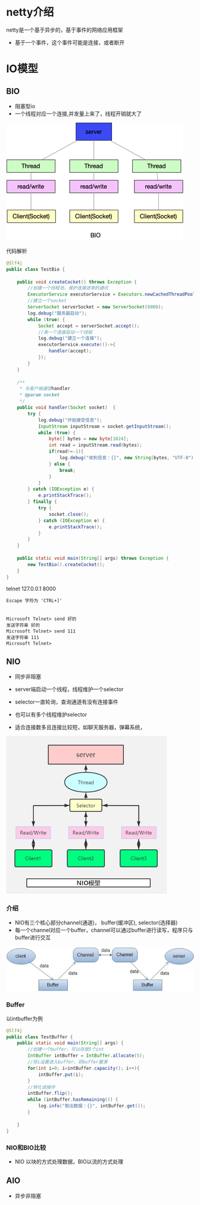 
# netty介绍

netty是一个基于异步的，基于事件的网络应用框架

- 基于一个事件，这个事件可能是连接，或者断开


# IO模型

## BIO

- 阻塞型io
- 一个线程对应一个连接,并发量上来了，线程开销就大了

![](../image/java/Netty/20200729222717.jpg)

代码解析

```java
@Slf4j
public class TestBio {

    public void createCocket() throws Exception {
        //创建一个线程池，维护连接进来的通讯
        ExecutorService executorService = Executors.newCachedThreadPool();
        //建立一个socket
        ServerSocket serverSocket = new ServerSocket(8000);
        log.debug("服务器启动");
        while (true) {
            Socket accept = serverSocket.accept();
            //来一个连接启动一个线程
            log.debug("建立一个连接");
            executorService.execute(()->{
                handler(accept);
            });
        }
    }

    /**
     * 与客户端通信handler
     * @param socket
     */
    public void handler(Socket socket)  {
        try {
            log.debug("开始接受信息");
            InputStream inputStream = socket.getInputStream();
            while (true) {
                byte[] bytes = new byte[1024];
                int read = inputStream.read(bytes);
                if(read!=-1){
                    log.debug("收到信息：{}", new String(bytes, "UTF-8"));
                } else {
                    break;
                }
            }
        } catch (IOException e) {
            e.printStackTrace();
        } finally {
            try {
                socket.close();
            } catch (IOException e) {
                e.printStackTrace();
            }
        }
    }

    public static void main(String[] args) throws Exception {
        new TestBio().createCocket();
    }
}
```

telnet 127.0.0.1 8000

```shell
Escape 字符为 'CTRL+]'


Microsoft Telnet> send 好的
发送字符串 好的
Microsoft Telnet> send 111
发送字符串 111
Microsoft Telnet>
```



## NIO

- 同步非阻塞

- server端启动一个线程，线程维护一个selector
- selector一直轮询，查询通道有没有连接事件
- 也可以有多个线程维护selector
- 适合连接数多且连接比较短，如聊天服务器，弹幕系统，

![](../image/java/Netty/20200729223449.png)

### 介绍

- NIO有三个核心部分channel(通道)， buffer(缓冲区), selector(选择器)
- 每一个channel对应一个buffer，channel可以通过buffer进行读写，程序只与buffer进行交互

![](../image/java/Netty/20200731085919.png)

### Buffer

以intbuffer为例

```java
@Slf4j
public class TestBuffer {
    public static void main(String[] args) {
        //创建一个buffer，可以存放5个int
        IntBuffer intBuffer = IntBuffer.allocate(5);
        //将i设置进入buffer，将buffer塞满
        for(int i=0; i<intBuffer.capacity(); i++){
            intBuffer.put(i);
        }
        //转化读操作
        intBuffer.flip();
        while (intBuffer.hasRemaining()) {
            log.info("取出数据：{}", intBuffer.get());
        }

    }
}
```

### NIO和BIO比较

- NIO 以块的方式处理数据，BIO以流的方式处理

## AIO

- 异步非阻塞

